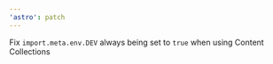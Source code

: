 ```yaml
---
'astro': patch
---
```


Fix `import.meta.env.DEV` always being set to `true` when using Content Collections
